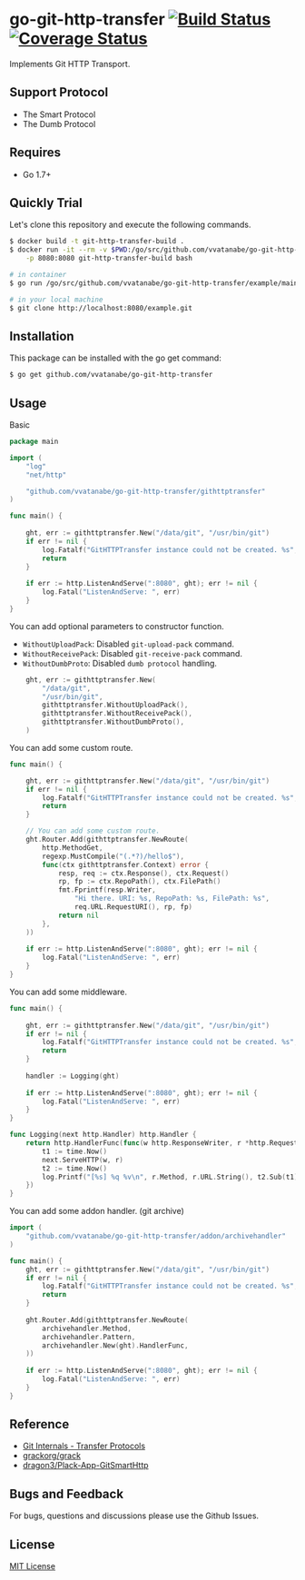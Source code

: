 # go-git-http-transfer [![Build Status](https://travis-ci.org/vvatanabe/go-git-http-transfer.svg?branch=master)](https://travis-ci.org/vvatanabe/go-git-http-transfer) [![Coverage Status](https://coveralls.io/repos/github/vvatanabe/go-git-http-transfer/badge.svg?branch=master)](https://coveralls.io/github/vvatanabe/go-git-http-transfer?branch=master)

Implements Git HTTP Transport.

## Support Protocol

* The Smart Protocol
* The Dumb Protocol

## Requires

* Go 1.7+

## Quickly Trial

Let's clone this repository and execute the following commands.

```` zsh
$ docker build -t git-http-transfer-build .
$ docker run -it --rm -v $PWD:/go/src/github.com/vvatanabe/go-git-http-transfer \
    -p 8080:8080 git-http-transfer-build bash

# in container
$ go run /go/src/github.com/vvatanabe/go-git-http-transfer/example/main.go -p 8080

# in your local machine
$ git clone http://localhost:8080/example.git
````

## Installation

This package can be installed with the go get command:

``` zsh
$ go get github.com/vvatanabe/go-git-http-transfer
```

## Usage

Basic
``` go
package main

import (
	"log"
	"net/http"

	"github.com/vvatanabe/go-git-http-transfer/githttptransfer"
)

func main() {
	
	ght, err := githttptransfer.New("/data/git", "/usr/bin/git")
	if err != nil {
		log.Fatalf("GitHTTPTransfer instance could not be created. %s", err.Error())
		return
	}
	
	if err := http.ListenAndServe(":8080", ght); err != nil {
		log.Fatal("ListenAndServe: ", err)
	}
}
```
You can add optional parameters to constructor function.
* `WithoutUploadPack`: Disabled `git-upload-pack` command.
* `WithoutReceivePack`: Disabled `git-receive-pack` command.
* `WithoutDumbProto`: Disabled `dumb protocol` handling.
```go
	ght, err := githttptransfer.New(
		"/data/git",
		"/usr/bin/git",
		githttptransfer.WithoutUploadPack(),
		githttptransfer.WithoutReceivePack(),
		githttptransfer.WithoutDumbProto(),
	)
```
You can add some custom route.
``` go
func main() {

	ght, err := githttptransfer.New("/data/git", "/usr/bin/git")
	if err != nil {
		log.Fatalf("GitHTTPTransfer instance could not be created. %s", err.Error())
		return
	}

	// You can add some custom route.
	ght.Router.Add(githttptransfer.NewRoute(
		http.MethodGet,
		regexp.MustCompile("(.*?)/hello$"),
		func(ctx githttptransfer.Context) error {
			resp, req := ctx.Response(), ctx.Request()
			rp, fp := ctx.RepoPath(), ctx.FilePath()
			fmt.Fprintf(resp.Writer,
				"Hi there. URI: %s, RepoPath: %s, FilePath: %s",
				req.URL.RequestURI(), rp, fp)
			return nil
		},
	))
	
	if err := http.ListenAndServe(":8080", ght); err != nil {
		log.Fatal("ListenAndServe: ", err)
	}
}
```
You can add some middleware.
``` go
func main() {
	
	ght, err := githttptransfer.New("/data/git", "/usr/bin/git")
	if err != nil {
		log.Fatalf("GitHTTPTransfer instance could not be created. %s", err.Error())
		return
	}
	
	handler := Logging(ght)
	
	if err := http.ListenAndServe(":8080", ght); err != nil {
		log.Fatal("ListenAndServe: ", err)
	}
}

func Logging(next http.Handler) http.Handler {
	return http.HandlerFunc(func(w http.ResponseWriter, r *http.Request) {
		t1 := time.Now()
		next.ServeHTTP(w, r)
		t2 := time.Now()
		log.Printf("[%s] %q %v\n", r.Method, r.URL.String(), t2.Sub(t1))
	})
}
```
You can add some addon handler. (git archive)
``` go
import (
	"github.com/vvatanabe/go-git-http-transfer/addon/archivehandler"
)

func main() {
	ght, err := githttptransfer.New("/data/git", "/usr/bin/git")
	if err != nil {
		log.Fatalf("GitHTTPTransfer instance could not be created. %s", err.Error())
		return
	}
	
	ght.Router.Add(githttptransfer.NewRoute(
		archivehandler.Method,
		archivehandler.Pattern,
		archivehandler.New(ght).HandlerFunc,
	))
	
	if err := http.ListenAndServe(":8080", ght); err != nil {
		log.Fatal("ListenAndServe: ", err)
	}
}

```

## Reference

- [Git Internals - Transfer Protocols](http://www.opensource.org/licenses/mit-license.php)
- [grackorg/grack](https://github.com/grackorg/grack)
- [dragon3/Plack-App-GitSmartHttp](https://github.com/dragon3/Plack-App-GitSmartHttp)

## Bugs and Feedback

For bugs, questions and discussions please use the Github Issues.

## License

[MIT License](http://www.opensource.org/licenses/mit-license.php)

